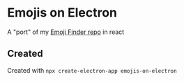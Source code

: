 # Emojis on Electron

A "port" of my [Emoji Finder repo](https://github.com/Zeyu-Li/emoji-finder) in react

## Created

Created with `npx create-electron-app emojis-on-electron`